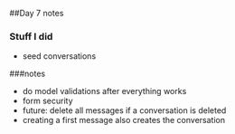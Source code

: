 ##Day 7 notes

### Stuff I did
+ seed conversations


###notes
+ do model validations after everything works
+ form security
+ future: delete all messages if a conversation is deleted
+ creating a first message also creates the conversation
